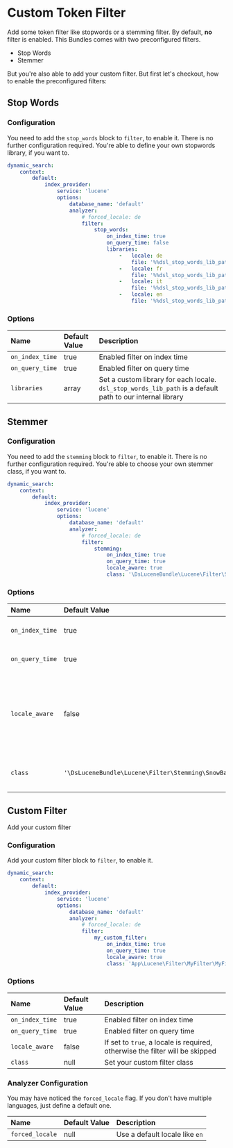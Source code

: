 # Custom Token Filter
Add some token filter like stopwords or a stemming filter. By default, **no** filter is enabled.
This Bundles comes with two preconfigured filters.

- Stop Words
- Stemmer

But you're also able to add your custom filter. But first let's checkout, how to enable the preconfigured filters:

## Stop Words

### Configuration
You need to add the `stop_words` block to `filter`, to enable it.
There is no further configuration required. You're able to define your own stopwords library, if you want to.

```yaml
dynamic_search:
    context:
        default:
            index_provider:
                service: 'lucene'
                options:
                    database_name: 'default'
                    analyzer:
                        # forced_locale: de
                        filter:
                            stop_words:
                                on_index_time: true
                                on_query_time: false
                                libraries:
                                    -   locale: de
                                        file: '%%dsl_stop_words_lib_path%%/de'
                                    -   locale: fr
                                        file: '%%dsl_stop_words_lib_path%%/fr'
                                    -   locale: it
                                        file: '%%dsl_stop_words_lib_path%%/it'
                                    -   locale: en
                                        file: '%%dsl_stop_words_lib_path%%/en'
```

### Options
| Name                             | Default Value | Description |
|:---------------------------------|:--------------|:------------|
|`on_index_time`                   | true          | Enabled filter on index time |
|`on_query_time`                   | true          | Enabled filter on query time |
|`libraries`                       | array         | Set a custom library for each locale. `dsl_stop_words_lib_path` is a default path to our internal library |


## Stemmer

### Configuration
You need to add the `stemming` block to `filter`, to enable it.
There is no further configuration required. You're able to choose your own stemmer class, if you want to.

```yaml
dynamic_search:
    context:
        default:
            index_provider:
                service: 'lucene'
                options:
                    database_name: 'default'
                    analyzer:
                        # forced_locale: de
                        filter:
                            stemming:
                                on_index_time: true
                                on_query_time: true
                                locale_aware: true
                                class: '\DsLuceneBundle\Lucene\Filter\Stemming\SnowBallStemmingFilter'

```

### Options
| Name                             | Default Value | Description |
|:---------------------------------|:--------------|:------------|
|`on_index_time`                   | true          | Enabled filter on index time |
|`on_query_time`                   | true          | Enabled filter on query time |
|`locale_aware`                    | false         | If set to `true`, a locale is required, otherwise the stemmer will be skipped |
|`class`                           | `'\DsLuceneBundle\Lucene\Filter\Stemming\SnowBallStemmingFilter'` | The SnowBall Stemmer per default |


## Custom Filter
Add your custom filter

### Configuration
Add your custom filter block to `filter`, to enable it.

```yaml
dynamic_search:
    context:
        default:
            index_provider:
                service: 'lucene'
                options:
                    database_name: 'default'
                    analyzer:
                        # forced_locale: de
                        filter:
                            my_custom_filter:
                                on_index_time: true
                                on_query_time: true
                                locale_aware: true
                                class: 'App\Lucene\Filter\MyFilter\MyFilterClass'

```

### Options
| Name                             | Default Value | Description |
|:---------------------------------|:--------------|:------------|
|`on_index_time`                   | true          | Enabled filter on index time |
|`on_query_time`                   | true          | Enabled filter on query time |
|`locale_aware`                    | false         | If set to `true`, a locale is required, otherwise the filter will be skipped |
|`class`                           | null          | Set your custom filter class |

### Analyzer Configuration
You may have noticed the `forced_locale` flag. If you don't have multiple languages, just define a default one.

| Name                             | Default Value | Description |
|:---------------------------------|:--------------|:------------|
|`forced_locale`                   | null          | Use a default locale like `en` |

